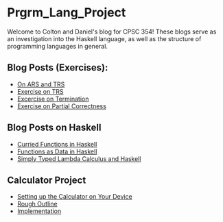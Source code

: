 # Prgrm_Lang_Project
Welcome to Colton and Daniel's blog for CPSC 354!
These blogs serve as an investigation into the Haskell language, as well as the structure of programming languages in general.

## Blog Posts (Exercises):
- [On ARS and TRS](https://hackmd.io/s/Hy-ZMCvo7#)
- [Exercise on TRS](https://hackmd.io/s/HJsDRDdeE#)
- [Excercise on Termination](https://hackmd.io/s/Hk4pm2OxN)
- [Exercise on Partial Correctness](https://hackmd.io/s/BkNq-tKlE#)
  
## Blog Posts on Haskell
- [Curried Functions in Haskell](https://hackmd.io/s/HkIHC6YgV#)
- [Functions as Data in Haskell](https://hackmd.io/s/r1lg8e9eV)
- [Simply Typed Lambda Calculus and Haskell](https://hackmd.io/s/HJgUpgceV#) 

## Calculator Project
- [Setting up the Calculator on Your Device](https://hackmd.io/s/Bk4XAQ9gV#) 
- [Rough Outline](https://hackmd.io/s/SJrWNm5g4)
- [Implementation](https://hackmd.io/s/Bk_Nwmqg4)